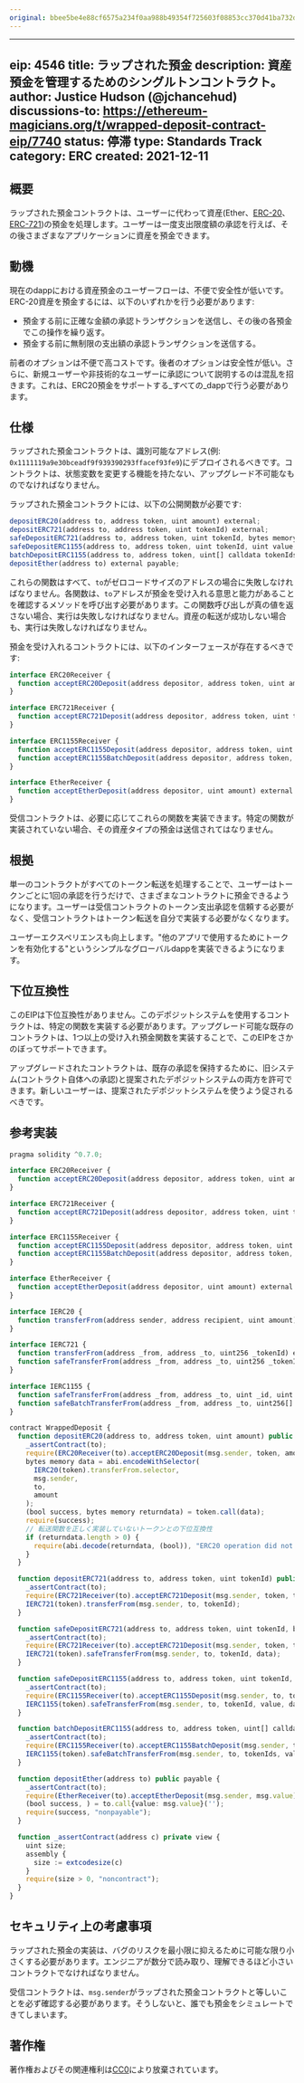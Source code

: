 ```yaml
---
original: bbee5be4e88cf6575a234f0aa988b49354f725603f08853cc370d41ba732ddb2
---
```


---
eip: 4546
title: ラップされた預金
description: 資産預金を管理するためのシングルトンコントラクト。
author: Justice Hudson (@jchancehud)
discussions-to: https://ethereum-magicians.org/t/wrapped-deposit-contract-eip/7740
status: 停滞
type: Standards Track
category: ERC
created: 2021-12-11
---

## 概要
ラップされた預金コントラクトは、ユーザーに代わって資産(Ether、[ERC-20](./eip-20.md)、[ERC-721](./eip-721.md))の預金を処理します。ユーザーは一度支出限度額の承認を行えば、その後さまざまなアプリケーションに資産を預金できます。

## 動機
現在のdappにおける資産預金のユーザーフローは、不便で安全性が低いです。ERC-20資産を預金するには、以下のいずれかを行う必要があります:

  - 預金する前に正確な金額の承認トランザクションを送信し、その後の各預金でこの操作を繰り返す。
  - 預金する前に無制限の支出額の承認トランザクションを送信する。

前者のオプションは不便で高コストです。後者のオプションは安全性が低い。さらに、新規ユーザーや非技術的なユーザーに承認について説明するのは混乱を招きます。これは、ERC20預金をサポートする_すべての_dappで行う必要があります。

## 仕様
ラップされた預金コントラクトは、識別可能なアドレス(例: `0x1111119a9e30bceadf9f939390293ffacef93fe9`)にデプロイされるべきです。コントラクトは、状態変数を変更する機能を持たない、アップグレード不可能なものでなければなりません。

ラップされた預金コントラクトには、以下の公開関数が必要です:

```js
depositERC20(address to, address token, uint amount) external;
depositERC721(address to, address token, uint tokenId) external;
safeDepositERC721(address to, address token, uint tokenId, bytes memory data) external;
safeDepositERC1155(address to, address token, uint tokenId, uint value, bytes calldata data) external;
batchDepositERC1155(address to, address token, uint[] calldata tokenIds, uint[] calldata values, bytes calldata data) external;
depositEther(address to) external payable;
```

これらの関数はすべて、`to`がゼロコードサイズのアドレスの場合に失敗しなければなりません。各関数は、`to`アドレスが預金を受け入れる意思と能力があることを確認するメソッドを呼び出す必要があります。この関数呼び出しが真の値を返さない場合、実行は失敗しなければなりません。資産の転送が成功しない場合も、実行は失敗しなければなりません。

預金を受け入れるコントラクトには、以下のインターフェースが存在するべきです:

```ts
interface ERC20Receiver {
  function acceptERC20Deposit(address depositor, address token, uint amount) external returns (bool);
}

interface ERC721Receiver {
  function acceptERC721Deposit(address depositor, address token, uint tokenId) external returns (bool);
}

interface ERC1155Receiver {
  function acceptERC1155Deposit(address depositor, address token, uint tokenId, uint value, bytes calldata data) external returns (bool);
  function acceptERC1155BatchDeposit(address depositor, address token, uint[] calldata tokenIds, uint[] calldata values, bytes calldata data) external returns (bool);
}

interface EtherReceiver {
  function acceptEtherDeposit(address depositor, uint amount) external returns (bool);
}
```

受信コントラクトは、必要に応じてこれらの関数を実装できます。特定の関数が実装されていない場合、その資産タイプの預金は送信されてはなりません。

## 根拠
単一のコントラクトがすべてのトークン転送を処理することで、ユーザーはトークンごとに1回の承認を行うだけで、さまざまなコントラクトに預金できるようになります。ユーザーは受信コントラクトのトークン支出承認を信頼する必要がなく、受信コントラクトはトークン転送を自分で実装する必要がなくなります。

ユーザーエクスペリエンスも向上します。"他のアプリで使用するためにトークンを有効化する"というシンプルなグローバルdappを実装できるようになります。

## 下位互換性

このEIPは下位互換性がありません。このデポジットシステムを使用するコントラクトは、特定の関数を実装する必要があります。アップグレード可能な既存のコントラクトは、1つ以上の受け入れ預金関数を実装することで、このEIPをさかのぼってサポートできます。

アップグレードされたコントラクトは、既存の承認を保持するために、旧システム(コントラクト自体への承認)と提案されたデポジットシステムの両方を許可できます。新しいユーザーは、提案されたデポジットシステムを使うよう促されるべきです。

## 参考実装
```ts
pragma solidity ^0.7.0;

interface ERC20Receiver {
  function acceptERC20Deposit(address depositor, address token, uint amount) external returns (bool);
}

interface ERC721Receiver {
  function acceptERC721Deposit(address depositor, address token, uint tokenId) external returns (bool);
}

interface ERC1155Receiver {
  function acceptERC1155Deposit(address depositor, address token, uint tokenId, uint value, bytes calldata data) external returns (bool);
  function acceptERC1155BatchDeposit(address depositor, address token, uint[] calldata tokenIds, uint[] calldata values, bytes calldata data) external returns (bool);
}

interface EtherReceiver {
  function acceptEtherDeposit(address depositor, uint amount) external returns (bool);
}

interface IERC20 {
  function transferFrom(address sender, address recipient, uint amount) external returns (bool);
}

interface IERC721 {
  function transferFrom(address _from, address _to, uint256 _tokenId) external payable;
  function safeTransferFrom(address _from, address _to, uint256 _tokenId, bytes memory data) external payable;
}

interface IERC1155 {
  function safeTransferFrom(address _from, address _to, uint _id, uint _value, bytes calldata _data) external;
  function safeBatchTransferFrom(address _from, address _to, uint256[] calldata _ids, uint256[] calldata _values, bytes calldata _data) external;
}

contract WrappedDeposit {
  function depositERC20(address to, address token, uint amount) public {
    _assertContract(to);
    require(ERC20Receiver(to).acceptERC20Deposit(msg.sender, token, amount));
    bytes memory data = abi.encodeWithSelector(
      IERC20(token).transferFrom.selector,
      msg.sender,
      to,
      amount
    );
    (bool success, bytes memory returndata) = token.call(data);
    require(success);
    // 転送関数を正しく実装していないトークンとの下位互換性
    if (returndata.length > 0) {
      require(abi.decode(returndata, (bool)), "ERC20 operation did not succeed");
    }
  }

  function depositERC721(address to, address token, uint tokenId) public {
    _assertContract(to);
    require(ERC721Receiver(to).acceptERC721Deposit(msg.sender, token, tokenId));
    IERC721(token).transferFrom(msg.sender, to, tokenId);
  }

  function safeDepositERC721(address to, address token, uint tokenId, bytes memory data) public {
    _assertContract(to);
    require(ERC721Receiver(to).acceptERC721Deposit(msg.sender, token, tokenId));
    IERC721(token).safeTransferFrom(msg.sender, to, tokenId, data);
  }

  function safeDepositERC1155(address to, address token, uint tokenId, uint value, bytes calldata data) public {
    _assertContract(to);
    require(ERC1155Receiver(to).acceptERC1155Deposit(msg.sender, to, tokenId, value, data));
    IERC1155(token).safeTransferFrom(msg.sender, to, tokenId, value, data);
  }

  function batchDepositERC1155(address to, address token, uint[] calldata tokenIds, uint[] calldata values, bytes calldata data) public {
    _assertContract(to);
    require(ERC1155Receiver(to).acceptERC1155BatchDeposit(msg.sender, to, tokenIds, values, data));
    IERC1155(token).safeBatchTransferFrom(msg.sender, to, tokenIds, values, data);
  }

  function depositEther(address to) public payable {
    _assertContract(to);
    require(EtherReceiver(to).acceptEtherDeposit(msg.sender, msg.value));
    (bool success, ) = to.call{value: msg.value}('');
    require(success, "nonpayable");
  }

  function _assertContract(address c) private view {
    uint size;
    assembly {
      size := extcodesize(c)
    }
    require(size > 0, "noncontract");
  }
}
```
## セキュリティ上の考慮事項
ラップされた預金の実装は、バグのリスクを最小限に抑えるために可能な限り小さくする必要があります。エンジニアが数分で読み取り、理解できるほど小さいコントラクトでなければなりません。

受信コントラクトは、`msg.sender`がラップされた預金コントラクトと等しいことを必ず確認する必要があります。そうしないと、誰でも預金をシミュレートできてしまいます。

## 著作権
著作権およびその関連権利は[CC0](../LICENSE.md)により放棄されています。